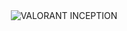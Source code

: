 <div align="center">
<img src="https://cdn.discordapp.com/attachments/1154406429810233346/1154406806303547402/faxzcas.png" alt="VALORANT INCEPTION">
</div>
